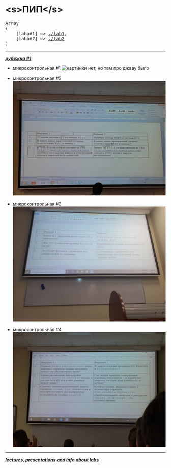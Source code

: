# \<s>ПИП\</s>

<pre>
Array
(
    [laba#1] => <a href="./l1">./lab1</a>,
    [laba#2] => <a href="./l2">./lab2</a>
)
</pre>
---

***[рубежка #1](./exams/first-test.md)***

* микроконтрольная #1
![картинки нет, но там про джаву было](/dev/null)

* микроконтрольная #2
![light-test-2](exams/img/light-test-2.jpg)

* микроконтрольная #3
![light-test-3](exams/img/light-test-3.jpg)

* микроконтрольная #4
![light-test-4](exams/img/light-test-4.jpg)
---

***[lectures, presentations and info about labs](http://tlg.wtf/sPNPs)***